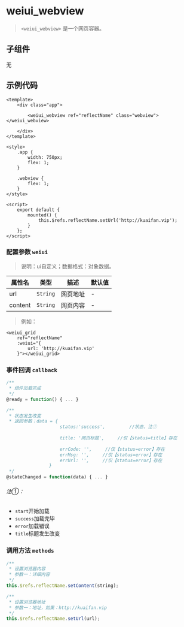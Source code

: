 # weiui_webview

> `<weiui_webview>` 是一个网页容器。

## 子组件

无

## 示例代码

```vue
<template>
    <div class="app">

        <weiui_webview ref="reflectName" class="webview"> </weiui_webview>

    </div>
</template>

<style>
    .app {
        width: 750px;
        flex: 1;
    }

    .webview {
        flex: 1;
    }
</style>

<script>
    export default {
        mounted() {
            this.$refs.reflectName.setUrl('http://kuaifan.vip');
        }
    };
</script>
```


### 配置参数 `weiui`
>说明：ui自定义；数据格式：对象数据。

| 属性名           | 类型     | 描述                          | 默认值     |
| ------------- | ------ | -------------------------- | ------- |
| url |`String`  | 网页地址           | -       |
| content |`String`  | 网页内容           | -       |

> 例如：

```vue
<weiui_grid
    ref="reflectName"
    :weiui="{
        url: 'http://kuaifan.vip'
    }"></weiui_grid>
```

### 事件回调 `callback`

``` js
/**
 * 组件加载完成
 */
@ready = function() { ... }

/**
 * 状态发生改变
 * 返回参数：data = {
                    status:'success',         //状态，注①
                    
                    title: '网页标题',     //仅【status=title】存在
                    
                    errCode: '',     //仅【status=error】存在
                    errMsg: '',     //仅【status=error】存在
                    errUrl: '',     //仅【status=error】存在
                }
 */
@stateChanged = function(data) { ... }
```

###### 注①：
- `start`开始加载
- `success`加载完毕
- `error`加载错误
- `title`标题发生改变

### 调用方法 `methods`

```js
/**
 * 设置浏览器内容
 * 参数一：详细内容
 */
this.$refs.reflectName.setContent(string);

/**
 * 设置浏览器地址
 * 参数一：地址，如果：http://kuaifan.vip
 */
this.$refs.reflectName.setUrl(url);
```


